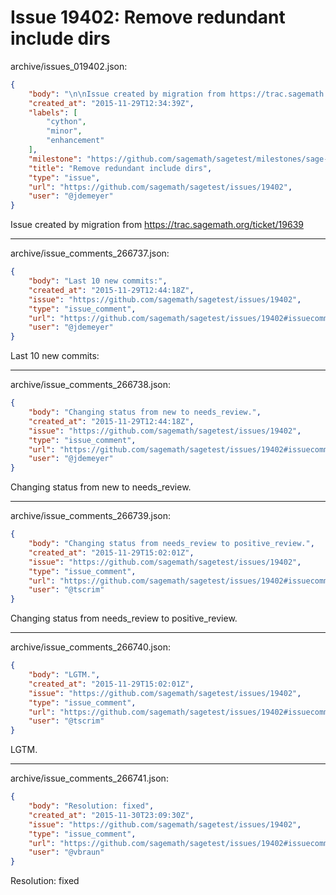 # Issue 19402: Remove redundant include dirs

archive/issues_019402.json:
```json
{
    "body": "\n\nIssue created by migration from https://trac.sagemath.org/ticket/19639\n\n",
    "created_at": "2015-11-29T12:34:39Z",
    "labels": [
        "cython",
        "minor",
        "enhancement"
    ],
    "milestone": "https://github.com/sagemath/sagetest/milestones/sage-6.10",
    "title": "Remove redundant include dirs",
    "type": "issue",
    "url": "https://github.com/sagemath/sagetest/issues/19402",
    "user": "@jdemeyer"
}
```


Issue created by migration from https://trac.sagemath.org/ticket/19639





---

archive/issue_comments_266737.json:
```json
{
    "body": "Last 10 new commits:",
    "created_at": "2015-11-29T12:44:18Z",
    "issue": "https://github.com/sagemath/sagetest/issues/19402",
    "type": "issue_comment",
    "url": "https://github.com/sagemath/sagetest/issues/19402#issuecomment-266737",
    "user": "@jdemeyer"
}
```

Last 10 new commits:



---

archive/issue_comments_266738.json:
```json
{
    "body": "Changing status from new to needs_review.",
    "created_at": "2015-11-29T12:44:18Z",
    "issue": "https://github.com/sagemath/sagetest/issues/19402",
    "type": "issue_comment",
    "url": "https://github.com/sagemath/sagetest/issues/19402#issuecomment-266738",
    "user": "@jdemeyer"
}
```

Changing status from new to needs_review.



---

archive/issue_comments_266739.json:
```json
{
    "body": "Changing status from needs_review to positive_review.",
    "created_at": "2015-11-29T15:02:01Z",
    "issue": "https://github.com/sagemath/sagetest/issues/19402",
    "type": "issue_comment",
    "url": "https://github.com/sagemath/sagetest/issues/19402#issuecomment-266739",
    "user": "@tscrim"
}
```

Changing status from needs_review to positive_review.



---

archive/issue_comments_266740.json:
```json
{
    "body": "LGTM.",
    "created_at": "2015-11-29T15:02:01Z",
    "issue": "https://github.com/sagemath/sagetest/issues/19402",
    "type": "issue_comment",
    "url": "https://github.com/sagemath/sagetest/issues/19402#issuecomment-266740",
    "user": "@tscrim"
}
```

LGTM.



---

archive/issue_comments_266741.json:
```json
{
    "body": "Resolution: fixed",
    "created_at": "2015-11-30T23:09:30Z",
    "issue": "https://github.com/sagemath/sagetest/issues/19402",
    "type": "issue_comment",
    "url": "https://github.com/sagemath/sagetest/issues/19402#issuecomment-266741",
    "user": "@vbraun"
}
```

Resolution: fixed
